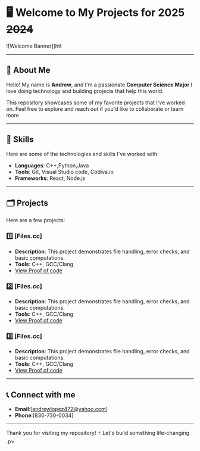 # 🖥️ **Welcome to My Projects for** **2025** ~~2024~~
![Welcome Banner](htt


---

## 🤙 **About Me**

Hello! My name is **Andrew**, and I'm a passionate **Computer Science Major**
I love doing technology and building projects that help this world.

This repository showcases some of my favorite projects that I've worked on. 
Feel free to explore and reach out if you'd like to collaborate or learn more 

---

## 🐺 **Skills**

Here are some of the technologies and skills I've worked with:

- **Languages**: C++,Python,Java
- **Tools**: Git, Visual Studio code, Codiva.io
- **Frameworks**: React, Node.js

---

## 🗂️ **Projects**

Here are a few projects:

### 1️⃣ [Files.cc]
- **Description**: This project demonstrates file handling, error checks, and basic computations.
- **Tools**: C++, GCC/Clang
- [View Proof of code](https://github.com/Andrew-Greg-lopez/Projects-of-2025-from-Andrew-/blob/main/finished%20/Files.cpp)

 ### 2️⃣ [Files.cc]
- **Description**: This project demonstrates file handling, error checks, and basic computations.
- **Tools**: C++, GCC/Clang
- [View Proof of code](https://github.com/Andrew-Greg-lopez/Projects-of-2025-from-Andrew-/blob/main/finished%20/Files.cpp)

 ### 3️⃣ [Files.cc]
- **Description**: This project demonstrates file handling, error checks, and basic computations.
- **Tools**: C++, GCC/Clang
- [View Proof of code](https://github.com/Andrew-Greg-lopez/Projects-of-2025-from-Andrew-/blob/main/finished%20/Files.cpp)

---

## 📞 **Connect with me**

- **Email**:[andrewlopez472@yahoo.com]
- **Phone**:[830-730-0034]

---

Thank you for visiting my repository! 🃏 
Let's build something life-changing .p>
